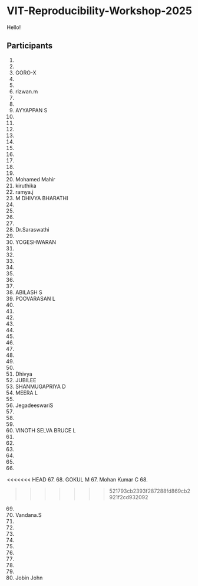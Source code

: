 # VIT-Reproducibility-Workshop-2025

Hello!

## Participants


1.
2.
3. GORO-X
4.
5.
6. rizwan.m
7.
8.
9. AYYAPPAN S
10.
11.
12.
13.
14.
15.
16.
17.
18.
19.
20. Mohamed Mahir
21. kiruthika
22. ramya.j
23. M DHIVYA BHARATHI
24.
25.
26.
27.
28. Dr.Saraswathi
29.
30. YOGESHWARAN
31.
32.
33.
34.
35.
36.
37.
38. ABILASH S
39. POOVARASAN L
40.
41.
42.
43.
44.
45.
46.
47.
48.
49.
50.
51. Dhivya
52. JUBILEE
53. SHANMUGAPRIYA D
54. MEERA L
55.
56. JegadeeswariS
57.
58.
59.
60. VINOTH SELVA BRUCE L
61.
62.
63.
64.
65.
66.
<<<<<<< HEAD
67.
68. GOKUL M
67. Mohan Kumar C
68.
>>>>>>> 521793cb2393f287288fd869cb2921f2cd932092
69.
70. Vandana.S
71.
72.
73.
74.
75.
76.
77.
78.
79.
80. Jobin John
